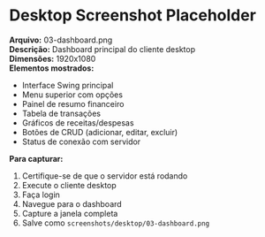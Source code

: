# Desktop Screenshot Placeholder

**Arquivo:** 03-dashboard.png  
**Descrição:** Dashboard principal do cliente desktop  
**Dimensões:** 1920x1080  
**Elementos mostrados:**
- Interface Swing principal
- Menu superior com opções
- Painel de resumo financeiro
- Tabela de transações
- Gráficos de receitas/despesas
- Botões de CRUD (adicionar, editar, excluir)
- Status de conexão com servidor

**Para capturar:**
1. Certifique-se de que o servidor está rodando
2. Execute o cliente desktop
3. Faça login
4. Navegue para o dashboard
5. Capture a janela completa
6. Salve como `screenshots/desktop/03-dashboard.png`